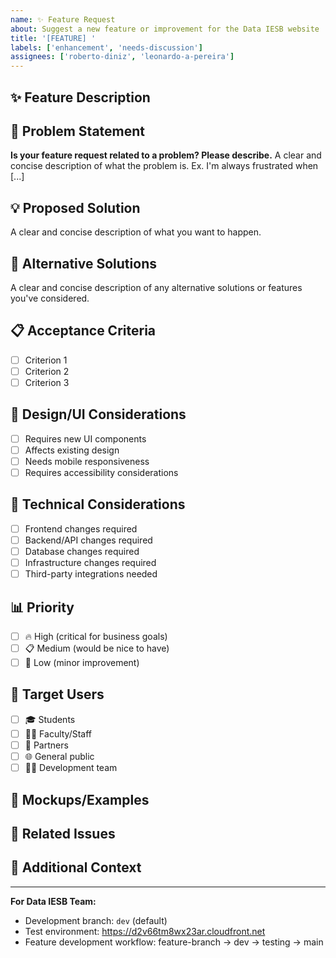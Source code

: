 ```yaml
---
name: ✨ Feature Request
about: Suggest a new feature or improvement for the Data IESB website
title: '[FEATURE] '
labels: ['enhancement', 'needs-discussion']
assignees: ['roberto-diniz', 'leonardo-a-pereira']
---
```


## ✨ Feature Description
<!-- A clear and concise description of the feature you'd like to see -->

## 🎯 Problem Statement
<!-- What problem does this feature solve? -->
**Is your feature request related to a problem? Please describe.**
A clear and concise description of what the problem is. Ex. I'm always frustrated when [...]

## 💡 Proposed Solution
<!-- Describe the solution you'd like -->
A clear and concise description of what you want to happen.

## 🔄 Alternative Solutions
<!-- Describe alternatives you've considered -->
A clear and concise description of any alternative solutions or features you've considered.

## 📋 Acceptance Criteria
<!-- Define what "done" looks like for this feature -->
- [ ] Criterion 1
- [ ] Criterion 2
- [ ] Criterion 3

## 🎨 Design/UI Considerations
<!-- If this affects the user interface -->
- [ ] Requires new UI components
- [ ] Affects existing design
- [ ] Needs mobile responsiveness
- [ ] Requires accessibility considerations

## 🔧 Technical Considerations
<!-- Technical aspects to consider -->
- [ ] Frontend changes required
- [ ] Backend/API changes required
- [ ] Database changes required
- [ ] Infrastructure changes required
- [ ] Third-party integrations needed

## 📊 Priority
<!-- How important is this feature? -->
- [ ] 🔥 High (critical for business goals)
- [ ] 📋 Medium (would be nice to have)
- [ ] 🔧 Low (minor improvement)

## 👥 Target Users
<!-- Who would benefit from this feature? -->
- [ ] 🎓 Students
- [ ] 👨‍🏫 Faculty/Staff
- [ ] 🤝 Partners
- [ ] 🌐 General public
- [ ] 👨‍💻 Development team

## 📸 Mockups/Examples
<!-- If you have mockups, wireframes, or examples from other sites -->

## 🔗 Related Issues
<!-- Link any related issues or discussions -->

## 📝 Additional Context
<!-- Add any other context, screenshots, or examples about the feature request -->

---
**For Data IESB Team:**
- Development branch: `dev` (default)
- Test environment: https://d2v66tm8wx23ar.cloudfront.net
- Feature development workflow: feature-branch → dev → testing → main
